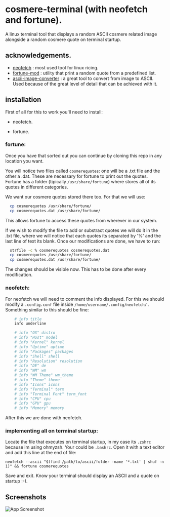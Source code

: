 # cosmere-terminal (with neofetch and fortune).

A linux terminal tool that displays a random ASCII cosmere related image alongside a random cosmere quote on terminal startup.


## acknowledgements.

 - [neofetch](https://github.com/dylanaraps/neofetch) : most used tool for linux ricing.
 - [fortune-mod](https://github.com/shlomif/fortune-mod) : utility that print a random quote from a predefined list.
 - [ascii-image-converter](https://github.com/TheZoraiz/ascii-image-converter) : a great tool to convert from image to ASCII. Used because of the great level of detail that can be achieved with it.


## installation

First of all for this to work you'll need to install:

- neofetch.

- fortune.


### fortune:
Once you have that sorted out you can continue by cloning this repo in any location you want.

You will notice two files called ``` cosmerequotes ```: one will be a .txt file and the other a .dat. These are necessary for fortune to print out the quotes. Fortune has a folder (tipically ``` /usr/share/fortune ```) where stores all of its quotes in different categories.

We want our cosmere quotes stored there too. For that we will use: 

```bash
  cp cosmerequotes /usr/share/fortune/
  cp cosmerequotes.dat /usr/share/fortune/

```
This allows fortune to access these quotes from wherever in our system.

If we wish to modify the file to add or substract quotes we will do it in the .txt file, where we will notice that each quotes its separated by '%' and the last line of text its blank. Once our modifications are done, we have to run:

```bash
  strfile -c % cosmerequotes cosmerequotes.dat
  cp cosmerequotes /usr/share/fortune/
  cp cosmerequotes.dat /usr/share/fortune/
```

The changes should be visible now. This has to be done after every modification.

### neofetch:

For neofetch we will need to comment the info displayed. For this we should modify a ```.config.conf``` file inside ``` /home/username/.config/neofetch/ ``` . Something similar to this should be fine:

```bash
    # info title
    info underline

    # info "OS" distro
    # info "Host" model
    # info "Kernel" kernel
    # info "Uptime" uptime
    # info "Packages" packages
    # info "Shell" shell
    # info "Resolution" resolution
    # info "DE" de
    # info "WM" wm
    # info "WM Theme" wm_theme
    # info "Theme" theme
    # info "Icons" icons
    # info "Terminal" term
    # info "Terminal Font" term_font
    # info "CPU" cpu
    # info "GPU" gpu
    # info "Memory" memory
```

After this we are done with neofetch.

### implementing all on terminal startup:

Locate the file that executes on terminal startup, in my case its ``` .zshrc ``` because im using ohmyzsh. Your could be ``` .bashrc ```. Open it with a text editor and add this line at the end of file:

``` neofetch --ascii "$(find /path/to/ascii/folder -name '*.txt' | shuf -n 1)" && fortune cosmerequotes ```

Save and exit. Know your terminal should display an ASCII and a quote on startup :-).
## Screenshots

![App Screenshot](https://i.imgur.com/f4RDtTv.png)

